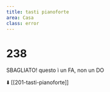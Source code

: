```yaml
---
title: tasti pianoforte
area: Casa
class: error
---
```

# 238

SBAGLIATO!
questo ì un FA, non un DO

⬇️ [[201-tasti-pianoforte]]
